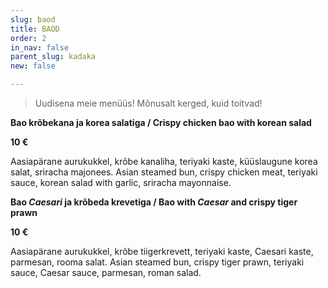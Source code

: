 ```yaml
---
slug: baod
title: BAOD
order: 2
in_nav: false
parent_slug: kadaka
new: false

---
```

<div class="ellipsis"></div>

> Uudisena meie menüüs! Mõnusalt kerged, kuid toitvad!

<span class="spicy">**Bao krõbekana ja korea salatiga / Crispy chicken bao with korean salad**

**10 €**

<span class="koostis">Aasiapärane aurukukkel, krõbe kanaliha, teriyaki kaste, küüslaugune korea salat, sriracha majonees. Asian steamed bun, crispy chicken meat, teriyaki sauce, korean salad with garlic, sriracha mayonnaise.

<span class="spicy">**Bao _Caesari_ ja krõbeda krevetiga / Bao with _Caesar_ and crispy tiger prawn**

**10 €**

<span class="koostis">Aasiapärane aurukukkel, krõbe tiigerkrevett, teriyaki kaste, Caesari kaste, parmesan, rooma salat. Asian steamed bun, crispy tiger prawn, teriyaki sauce, Caesar sauce, parmesan, roman salad.